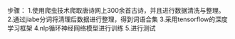 步骤：
1.使用爬虫技术爬取唐诗网上300余首古诗，并且进行数据清洗与整理。
2.通过jiabe分词将清理后数据进行整理，得到词语合集
3.采用tensorflow的深度学习框架
4.nlp循环神经网络模型进行训练
5.进行测试
